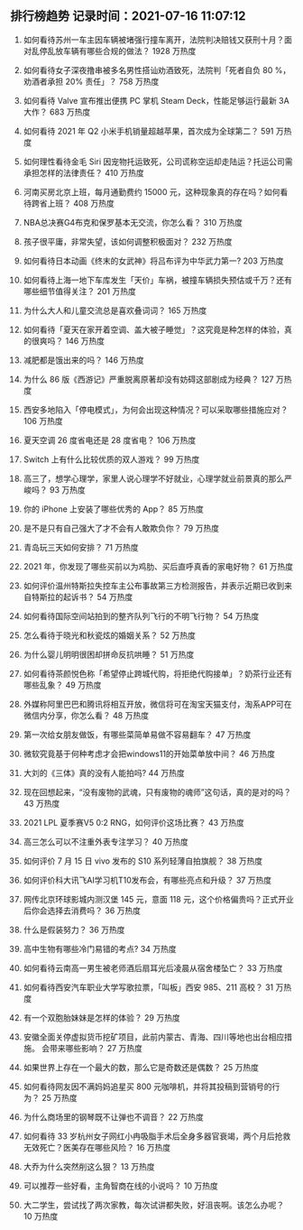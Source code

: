 
## 排行榜趋势 记录时间：2021-07-16 11:07:12
  
  1. 如何看待苏州一车主因车辆被堵强行撞车离开，法院判决赔钱又获刑十月？面对乱停乱放车辆有哪些合规的做法？ 1928 万热度
    
  2. 如何看待女子深夜撸串被多名男性搭讪劝酒致死，法院判「死者自负 80 %，劝酒者承担 20%  责任」？ 758 万热度
    
  3. 如何看待 Valve 宣布推出便携 PC 掌机 Steam Deck，性能足够运行最新 3A 大作？ 683 万热度
    
  4. 如何看待 2021 年 Q2 小米手机销量超越苹果，首次成为全球第二？ 591 万热度
    
  5. 如何理性看待金毛 Siri 因宠物托运致死，公司谎称空运却走陆运？托运公司需承担怎样的法律责任？ 410 万热度
    
  6. 河南买房北京上班，每月通勤费约 15000 元，这种现象真的存在吗？如何看待跨省上班？ 408 万热度
    
  7. NBA总决赛G4布克和保罗基本无交流，你怎么看？ 310 万热度
    
  8. 孩子很平庸，非常失望，该如何调整积极面对？ 232 万热度
    
  9. 如何看待日本动画《终末的女武神》将吕布评为中华武力第一? 203 万热度
    
  10. 如何看待上海一地下车库发生「天价」车祸，被撞车辆损失预估或千万？还有哪些细节值得关注？ 201 万热度
    
  11. 为什么大人和儿童交流总是喜欢叠词词？ 165 万热度
    
  12. 如何看待「夏天在家开着空调、盖大被子睡觉」？这究竟是种怎样的体验，真的很爽吗？ 146 万热度
    
  13. 减肥都是饿出来的吗？ 146 万热度
    
  14. 为什么 86 版《西游记》严重脱离原著却没有妨碍这部剧成为经典？ 127 万热度
    
  15. 西安多地陷入「停电模式」，为何会出现这种情况？可以采取哪些措施应对？ 106 万热度
    
  16. 夏天空调 26 度省电还是 28 度省电？ 106 万热度
    
  17. Switch 上有什么比较优质的双人游戏？ 99 万热度
    
  18. 高三了，想学心理学，家里人说心理学不好就业，心理学就业前景真的那么严峻吗？ 93 万热度
    
  19. 你的 iPhone 上安装了哪些优秀的 App？ 85 万热度
    
  20. 是不是只有自己强大了才不会有人敢欺负你？ 79 万热度
    
  21. 青岛玩三天如何安排？ 71 万热度
    
  22. 2021 年，你发现了哪些买前以为鸡肋、买后直呼真香的家电好物？ 61 万热度
    
  23. 如何评价温州特斯拉失控车主公布事故第三方检测报告，并表示近期已收到来自特斯拉的起诉书？ 54 万热度
    
  24. 如何看待国际空间站拍到的整齐队列飞行的不明飞行物？ 54 万热度
    
  25. 怎么看待于晓光和秋瓷炫的婚姻关系？ 52 万热度
    
  26. 为什么婴儿明明很困却拼命反抗哄睡？ 51 万热度
    
  27. 如何看待茶颜悦色称「希望停止跨城代购，将拒绝代购接单」？奶茶行业还有哪些乱象？ 49 万热度
    
  28. 外媒称阿里巴巴和腾讯将相互开放，微信将可在淘宝天猫支付，淘系APP可在微信内分享，你怎么看？ 48 万热度
    
  29. 第一次给女朋友做饭，有哪些菜简单易做不容易翻车？ 47 万热度
    
  30. 微软究竟基于何种考虑才会把windows11的开始菜单放中间？ 46 万热度
    
  31. 大刘的《三体》真的没有人能拍吗? 44 万热度
    
  32. 现在回想起来，“没有废物的武魂，只有废物的魂师”这句话，真的是对的吗？ 43 万热度
    
  33. 2021 LPL 夏季赛V5 0:2 RNG，如何评价这场比赛？ 43 万热度
    
  34. 高三怎么可以不注重外表专注学习？ 40 万热度
    
  35. 如何评价 7 月 15 日 vivo 发布的 S10 系列轻薄自拍旗舰？ 38 万热度
    
  36. 如何评价科大讯飞AI学习机T10发布会，有哪些亮点和升级？ 37 万热度
    
  37. 网传北京环球影城内测汉堡 145 元，意面 118 元，这个价格偏贵吗？正式开业后你会选择去消费吗？ 36 万热度
    
  38. 什么是假装努力？ 36 万热度
    
  39. 高中生物有哪些冷门易错的考点? 34 万热度
    
  40. 如何看待云南高一男生被老师酒后扇耳光后凌晨从宿舍楼坠亡？ 33 万热度
    
  41. 如何看待西安汽车职业大学写歌拉票，「叫板」西安 985、211 高校？ 31 万热度
    
  42. 有一个双胞胎妹妹是怎样的体验？ 29 万热度
    
  43. 安徽全面关停虚拟货币挖矿项目，此前内蒙古、青海、四川等地也出台相应措施。 会带来哪些影响？ 27 万热度
    
  44. 如果世界上存在一个最大的数，那么它是奇数还是偶数？ 25 万热度
    
  45. 如何看待网友因不满妈妈追星买 800 元咖啡机，并将其投稿到营销号的行为？ 25 万热度
    
  46. 为什么商场里的钢琴既不让弹也不调音？ 22 万热度
    
  47. 如何看待 33 岁杭州女子网红小冉吸脂手术后全身多器官衰竭，两个月后抢救无效死亡？医美存在哪些风险？ 16 万热度
    
  48. 大乔为什么突然削这么狠？ 13 万热度
    
  49. 可以推荐一些好看，主角智商在线的小说吗？ 10 万热度
    
  50. 大二学生，尝试找了两次家教，每次试讲都失败，好沮丧啊。该怎么办呢？ 10 万热度
    